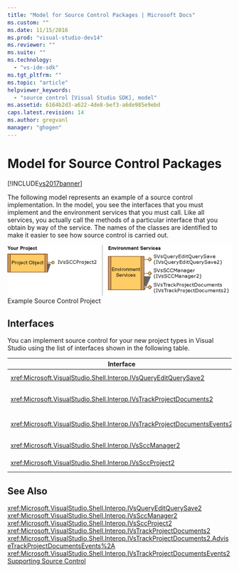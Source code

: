 ```yaml
---
title: "Model for Source Control Packages | Microsoft Docs"
ms.custom: ""
ms.date: 11/15/2016
ms.prod: "visual-studio-dev14"
ms.reviewer: ""
ms.suite: ""
ms.technology: 
  - "vs-ide-sdk"
ms.tgt_pltfrm: ""
ms.topic: "article"
helpviewer_keywords: 
  - "source control [Visual Studio SDK], model"
ms.assetid: 6164b2d3-a622-4de8-bef3-a6de985e9ebd
caps.latest.revision: 14
ms.author: gregvanl
manager: "ghogen"
---
```

# Model for Source Control Packages
[!INCLUDE[vs2017banner](../../includes/vs2017banner.md)]

The following model represents an example of a source control implementation. In the model, you see the interfaces that you must implement and the environment services that you must call. Like all services, you actually call the methods of a particular interface that you obtain by way of the service. The names of the classes are identified to make it easier to see how source control is carried out.  
  
 ![SCC&#95;TUP Examples](../../extensibility/internals/media/scc-tup.gif "SCC_TUP")  
Example Source Control Project  
  
## Interfaces  
 You can implement source control for your new project types in Visual Studio using the list of interfaces shown in the following table.  
  
|Interface|Use|  
|---------------|---------|  
|<xref:Microsoft.VisualStudio.Shell.Interop.IVsQueryEditQuerySave2>|Called by projects and editors before they save or change (dirty) files. This interface is accessed using the <xref:Microsoft.VisualStudio.Shell.Interop.SVsQueryEditQuerySave> service.|  
|<xref:Microsoft.VisualStudio.Shell.Interop.IVsTrackProjectDocuments2>|Called by projects to request permission to add, remove, or rename a file or directory. This interface is also called by projects to inform the environment when an approved add, remove, or rename action is complete. It is accessed using the <xref:Microsoft.VisualStudio.Shell.Interop.SVsTrackProjectDocuments> service.|  
|<xref:Microsoft.VisualStudio.Shell.Interop.IVsTrackProjectDocumentsEvents2>|Implemented by any entity that registers to be notified when projects add, rename, or remove a file or directory. To register for event notification, call <xref:Microsoft.VisualStudio.Shell.Interop.IVsTrackProjectDocuments2.AdviseTrackProjectDocumentsEvents%2A>.|  
|<xref:Microsoft.VisualStudio.Shell.Interop.IVsSccManager2>|Called by projects to register with the source control package and to obtain information on source control status. This interface is accessed using the <xref:Microsoft.VisualStudio.Shell.Interop.SVsSccManager> service.|  
|<xref:Microsoft.VisualStudio.Shell.Interop.IVsSccProject2>|Implemented by the project to respond to source control requests for information about files and to obtain the source control settings required for the project file.|  
  
## See Also  
 <xref:Microsoft.VisualStudio.Shell.Interop.IVsQueryEditQuerySave2>   
 <xref:Microsoft.VisualStudio.Shell.Interop.IVsSccManager2>   
 <xref:Microsoft.VisualStudio.Shell.Interop.IVsSccProject2>   
 <xref:Microsoft.VisualStudio.Shell.Interop.IVsTrackProjectDocuments2>   
 <xref:Microsoft.VisualStudio.Shell.Interop.IVsTrackProjectDocuments2.AdviseTrackProjectDocumentsEvents%2A>   
 <xref:Microsoft.VisualStudio.Shell.Interop.IVsTrackProjectDocumentsEvents2>   
 [Supporting Source Control](../../extensibility/internals/supporting-source-control.md)

